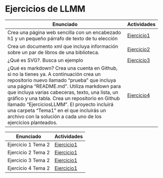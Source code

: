 # Ejercicios de LLMM

Enunciado | Actividades
---------------------------------- | -----------------------------------
Crea una página web sencilla con un encabezado h1 y un pequeño párrafo de texto de tu elección | [Ejercicio1](tema1/ej1.html)
Crea un documento xml que incluya información sobre un par de libros de una biblioteca. | [Ejercicio2](tema1/ej2.xml)
¿Qué es SVG?. Busca un ejemplo | [Ejercicio3](tema1/ej3.html)
¿Qué es markdown? Crea una cuenta en Github, si no la tienes ya. A continuación crea un repositorio nuevo llamado “prueba” que incluya una página “README.md”. Utiliza markdown para que incluya varias cabeceras, texto, una lista, un gráfico y una tabla.  Crea un repositorio en Github llamado “EjerciciosLLMM”. El proyecto incluirá una carpeta “Tema1” en el que incluirás un archivo con la solución a cada uno de los ejercicios planteados. | [Ejercicio4](tema1/ej4/README.md)


Enunciado | Actividades
---------------------------------- | -----------------------------------
Ejercicio 1 Tema 2 | [Ejercicio1](tema2/ej1.html)
Ejercicio 2 Tema 2 | [Ejercicio1](tema2/ej2.html)
Ejercicio 3 Tema 2 | [Ejercicio1](tema2/ej3.html)
Ejercicio 4 Tema 2 | [Ejercicio1](tema2/ej4.html)
